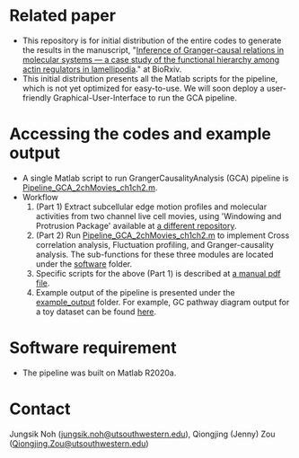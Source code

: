 # Related paper

- This repository is for initial distribution of the entire codes to generate the results in the manuscript, "[Inference of Granger-causal relations in molecular systems — a case study of the functional hierarchy among actin regulators in lamellipodia](https://www.biorxiv.org/content/10.1101/2021.05.21.445144v2)." at BioRxiv.
- This initial distribution presents all the Matlab scripts for the pipeline, which is not yet optimized for easy-to-use. We will soon deploy a user-friendly Graphical-User-Interface to run the GCA pipeline. 


# Accessing the codes and example output

- A single Matlab script to run GrangerCausalityAnalysis (GCA) pipeline is [Pipeline_GCA_2chMovies_ch1ch2.m](software/GrangerCausalityAnalysis/Pipelines/Pipeline_GCA_2chMovies_ch1ch2.m). 
- Workflow
  1. (Part 1) Extract subcellular edge motion profiles and molecular activities from two channel live cell movies, using 'Windowing and Protrusion Package' available at [a different repository](https://github.com/DanuserLab/Windowing-Protrusion).
  2. (Part 2) Run [Pipeline_GCA_2chMovies_ch1ch2.m](software/GrangerCausalityAnalysis/Pipelines/Pipeline_GCA_2chMovies_ch1ch2.m) to implement Cross correlation analysis, Fluctuation profiling, and Granger-causality analysis. The sub-functions for these three modules are located under the [software](software/) folder. 
  3. Specific scripts for the above (Part 1) is described at [a manual pdf file](software/GrangerCausalityAnalysis/Doc/GCA_Pipeline_Manual_fromStartToFinalOutput.pdf).
  4. Example output of the pipeline is presented under the [example_output](example_output/) folder. For example, GC pathway diagram output for a toy dataset can be found [here](example_output/cropped-Tada200526_mDia1cr-mNG_Actin-Halo_downSampBilinear/ML_6by6ct2_plusSeg/MLmovies/GCA_3Variables_LF20fr_PL_GCA_2chMov_ewma0p5_Actin_mDia1cr_lL1wL1tL10). 


# Software requirement

- The pipeline was built on Matlab R2020a.



# Contact

Jungsik Noh (jungsik.noh@utsouthwestern.edu), Qiongjing (Jenny) Zou (Qiongjing.Zou@utsouthwestern.edu)
